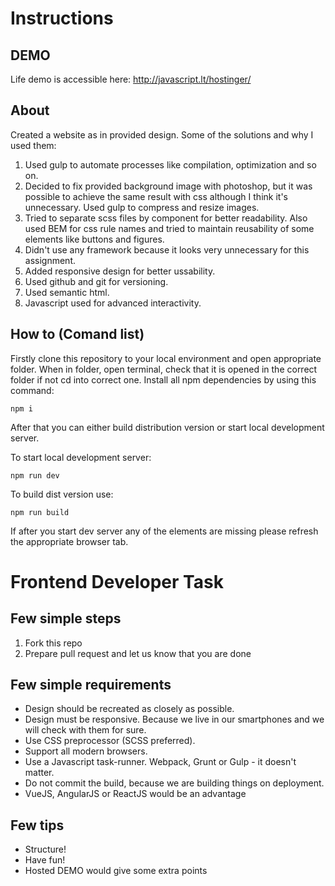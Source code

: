 # Instructions

## DEMO

Life demo is accessible here: http://javascript.lt/hostinger/

## About

Created a website as in provided design. Some of the solutions and why I used them:

1. Used gulp to automate processes like compilation, optimization and so on.
2. Decided to fix provided background image with photoshop, but it was possible to achieve the same result with css although I think it's unnecessary. Used gulp to compress and resize images.
3. Tried to separate scss files by component for better readability. Also used BEM for css rule names and tried to maintain reusability of some elements like buttons and figures.
4. Didn't use any framework because it looks very unnecessary for this assignment.
5. Added responsive design for better ussability.
6. Used github and git for versioning.
7. Used semantic html.
8. Javascript used for advanced interactivity.

## How to (Comand list)

Firstly clone this repository to your local environment and open appropriate folder.
When in folder, open terminal, check that it is opened in the correct folder if not cd into correct one.
Install all npm dependencies by using this command:
```
npm i
```

After that you can either build distribution version or start local development server.

To start local development server:
```
npm run dev
```

To build dist version use:
```
npm run build
```

If after you start dev server any of the elements are missing please refresh the appropriate browser tab.

# Frontend Developer Task

## Few simple steps

1. Fork this repo
2. Prepare pull request and let us know that you are done

## Few simple requirements

- Design should be recreated as closely as possible.
- Design must be responsive. Because we live in our smartphones and we will check with them for sure.
- Use CSS preprocessor (SCSS preferred).
- Support all modern browsers.
- Use a Javascript task-runner. Webpack, Grunt or Gulp - it doesn't matter.
- Do not commit the build, because we are building things on deployment.
- VueJS, AngularJS or ReactJS would be an advantage

## Few tips

- Structure!
- Have fun!
- Hosted DEMO would give some extra points
